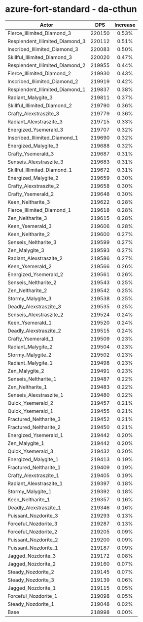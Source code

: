 # azure-fort-standard - da-cthun
| Actor | DPS | Increase |
|---|:---:|:---:|
|Fierce_Illimited_Diamond_3|220150|0.53%|
|Resplendent_Illimited_Diamond_3|220112|0.51%|
|Inscribed_Illimited_Diamond_3|220083|0.50%|
|Skillful_Illimited_Diamond_3|220020|0.47%|
|Resplendent_Illimited_Diamond_2|219955|0.44%|
|Fierce_Illimited_Diamond_2|219930|0.43%|
|Inscribed_Illimited_Diamond_2|219919|0.42%|
|Resplendent_Illimited_Diamond_1|219837|0.38%|
|Radiant_Malygite_3|219811|0.37%|
|Skillful_Illimited_Diamond_2|219790|0.36%|
|Crafty_Alexstraszite_3|219779|0.36%|
|Radiant_Alexstraszite_3|219715|0.33%|
|Energized_Ysemerald_3|219707|0.32%|
|Inscribed_Illimited_Diamond_1|219690|0.32%|
|Energized_Malygite_3|219688|0.32%|
|Crafty_Ysemerald_3|219687|0.31%|
|Senseis_Alexstraszite_3|219683|0.31%|
|Skillful_Illimited_Diamond_1|219672|0.31%|
|Energized_Malygite_2|219659|0.30%|
|Crafty_Alexstraszite_2|219658|0.30%|
|Crafty_Ysemerald_2|219648|0.30%|
|Keen_Neltharite_3|219622|0.28%|
|Fierce_Illimited_Diamond_1|219618|0.28%|
|Zen_Neltharite_3|219615|0.28%|
|Keen_Ysemerald_3|219606|0.28%|
|Keen_Neltharite_2|219600|0.27%|
|Senseis_Neltharite_3|219599|0.27%|
|Zen_Malygite_3|219593|0.27%|
|Radiant_Alexstraszite_2|219586|0.27%|
|Keen_Ysemerald_2|219566|0.26%|
|Energized_Ysemerald_2|219561|0.26%|
|Senseis_Neltharite_2|219543|0.25%|
|Zen_Neltharite_2|219542|0.25%|
|Stormy_Malygite_3|219538|0.25%|
|Deadly_Alexstraszite_3|219535|0.25%|
|Senseis_Alexstraszite_2|219524|0.24%|
|Keen_Ysemerald_1|219520|0.24%|
|Deadly_Alexstraszite_2|219515|0.24%|
|Crafty_Ysemerald_1|219509|0.23%|
|Radiant_Malygite_2|219504|0.23%|
|Stormy_Malygite_2|219502|0.23%|
|Radiant_Malygite_1|219498|0.23%|
|Zen_Malygite_2|219491|0.23%|
|Senseis_Neltharite_1|219487|0.22%|
|Zen_Neltharite_1|219483|0.22%|
|Senseis_Alexstraszite_1|219480|0.22%|
|Quick_Ysemerald_2|219457|0.21%|
|Quick_Ysemerald_1|219455|0.21%|
|Fractured_Neltharite_3|219452|0.21%|
|Fractured_Neltharite_2|219450|0.21%|
|Energized_Ysemerald_1|219442|0.20%|
|Zen_Malygite_1|219442|0.20%|
|Quick_Ysemerald_3|219432|0.20%|
|Energized_Malygite_1|219413|0.19%|
|Fractured_Neltharite_1|219409|0.19%|
|Crafty_Alexstraszite_1|219405|0.19%|
|Radiant_Alexstraszite_1|219397|0.18%|
|Stormy_Malygite_1|219392|0.18%|
|Keen_Neltharite_1|219357|0.16%|
|Deadly_Alexstraszite_1|219346|0.16%|
|Puissant_Nozdorite_3|219293|0.13%|
|Forceful_Nozdorite_3|219287|0.13%|
|Forceful_Nozdorite_2|219205|0.09%|
|Puissant_Nozdorite_2|219200|0.09%|
|Puissant_Nozdorite_1|219187|0.09%|
|Jagged_Nozdorite_3|219172|0.08%|
|Jagged_Nozdorite_2|219160|0.07%|
|Steady_Nozdorite_2|219145|0.07%|
|Steady_Nozdorite_3|219139|0.06%|
|Jagged_Nozdorite_1|219115|0.05%|
|Forceful_Nozdorite_1|219098|0.05%|
|Steady_Nozdorite_1|219048|0.02%|
|Base|218998|0.00%|
